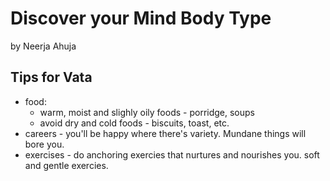 # Discover your Mind Body Type
by Neerja Ahuja

## Tips for Vata
- food:
    - warm, moist and slighly oily foods - porridge, soups
    - avoid dry and cold foods - biscuits, toast, etc.
- careers - you'll be happy where there's variety.  Mundane things will bore you.
- exercises - do anchoring exercies that nurtures and nourishes you.  soft and gentle exercies.

